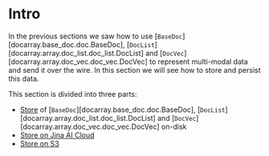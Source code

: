 # Intro

In the previous sections we saw how to use [`BaseDoc`][docarray.base_doc.doc.BaseDoc], [`DocList`][docarray.array.doc_list.doc_list.DocList] and [`DocVec`][docarray.array.doc_vec.doc_vec.DocVec] to represent multi-modal data and send it over the wire.
In this section we will see how to store and persist this data.

This section is divided into three parts:

- [Store](store_file.md) of [`BaseDoc`][docarray.base_doc.doc.BaseDoc], [`DocList`][docarray.array.doc_list.doc_list.DocList] and [`DocVec`][docarray.array.doc_vec.doc_vec.DocVec] on-disk
- [Store on Jina AI Cloud](store_jac.md)
- [Store on S3](store_s3.md)